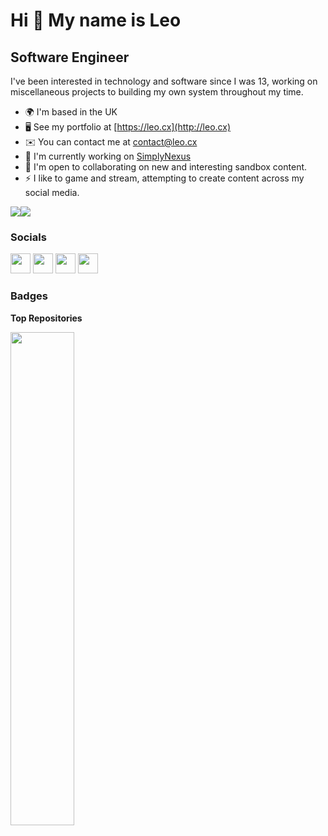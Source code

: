 Hi 👋 My name is Leo
====================

Software Engineer
-----------------

I've been interested in technology and software since I was 13, working on miscellaneous projects to building my own system throughout my time.

* 🌍  I'm based in the UK
* 🖥️  See my portfolio at [https://leo.cx](http://leo.cx)
* ✉️  You can contact me at [contact@leo.cx](mailto:contact@leo.cx)
* 🚀  I'm currently working on [SimplyNexus](http://simplynexus.net)
* 🤝  I'm open to collaborating on new and interesting sandbox content.
* ⚡  I like to game and stream, attempting to create content across my social media.

<a href="https://www.twitter.com/ItsSimplyLeo" target="_blank" rel="noreferrer"><img
src="https://img.shields.io/twitter/follow/ItsSimplyLeo?logo=twitter&style=for-the-badge&color=0891b2&labelColor=1c1917"
/></a><a href="https://www.twitch.tv/ItsSimplyLeo" target="_blank" rel="noreferrer"><img
src="https://img.shields.io/twitch/status/ItsSimplyLeo?logo=twitchsx&style=for-the-badge&color=0891b2&labelColor=1c1917&label=TWITCH+STATUS" /></a>

### Socials

<p align="left"> <a href="https://www.github.com/ItsSimplyLeo" target="_blank" rel="noreferrer"><img src="https://raw.githubusercontent.com/danielcranney/readme-generator/main/public/icons/socials/github.svg" width="32" height="32" /></a> <a href="https://www.twitter.com/ItsSimplyLeo" target="_blank" rel="noreferrer"><img src="https://raw.githubusercontent.com/danielcranney/readme-generator/main/public/icons/socials/twitter.svg" width="32" height="32" /></a> <a href="https://www.youtube.com/c/ItsSimplyLeo" target="_blank" rel="noreferrer"><img src="https://raw.githubusercontent.com/danielcranney/readme-generator/main/public/icons/socials/youtube.svg" width="32" height="32" /></a> <a href="https://www.twitch.tv/ItsSimplyLeo" target="_blank" rel="noreferrer"><img src="https://raw.githubusercontent.com/danielcranney/readme-generator/main/public/icons/socials/twitch.svg" width="32" height="32" /></a></p>

### Badges

<b>Top Repositories</b>

<div width="100%" align="center"><a href="https://github.com/ItsSimplyLeo/SimplyChat" align="left"><img align="left" width="45%" src="https://github-readme-stats.vercel.app/api/pin/?username=ItsSimplyLeo&repo=SimplyChat&title_color=0891b2&text_color=ffffff&icon_color=0891b2&bg_color=1c1917&hide_border=true&locale=en" /></a></div><br /><br /><br /><br /><br /><br /><br />
